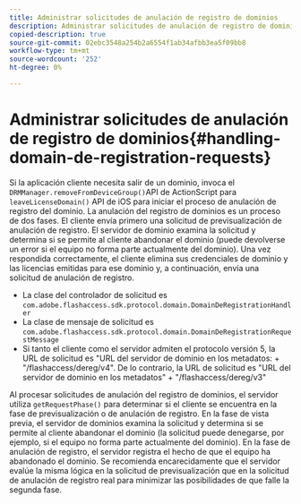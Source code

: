 ```yaml
---
title: Administrar solicitudes de anulación de registro de dominios
description: Administrar solicitudes de anulación de registro de dominios
copied-description: true
source-git-commit: 02ebc3548a254b2a6554f1ab34afbb3ea5f09bb8
workflow-type: tm+mt
source-wordcount: '252'
ht-degree: 0%

---
```


# Administrar solicitudes de anulación de registro de dominios{#handling-domain-de-registration-requests}

Si la aplicación cliente necesita salir de un dominio, invoca el `DRMManager.removeFromDeviceGroup()`API de ActionScript para `leaveLicenseDomain()` API de iOS para iniciar el proceso de anulación de registro del dominio. La anulación del registro de dominios es un proceso de dos fases. El cliente envía primero una solicitud de previsualización de anulación de registro. El servidor de dominio examina la solicitud y determina si se permite al cliente abandonar el dominio (puede devolverse un error si el equipo no forma parte actualmente del dominio). Una vez respondida correctamente, el cliente elimina sus credenciales de dominio y las licencias emitidas para ese dominio y, a continuación, envía una solicitud de anulación de registro.

* La clase del controlador de solicitud es `com.adobe.flashaccess.sdk.protocol.domain.DomainDeRegistrationHandler`
* La clase de mensaje de solicitud es `com.adobe.flashaccess.sdk.protocol.domain.DomainDeRegistrationRequestMessage`
* Si tanto el cliente como el servidor admiten el protocolo versión 5, la URL de solicitud es &quot;URL del servidor de dominio en los metadatos: + &quot;/flashaccess/dereg/v4&quot;. De lo contrario, la URL de solicitud es &quot;URL del servidor de dominio en los metadatos&quot; + &quot;/flashaccess/dereg/v3&quot;

Al procesar solicitudes de anulación del registro de dominios, el servidor utiliza `getRequestPhase()` para determinar si el cliente se encuentra en la fase de previsualización o de anulación de registro. En la fase de vista previa, el servidor de dominios examina la solicitud y determina si se permite al cliente abandonar el dominio (la solicitud puede denegarse, por ejemplo, si el equipo no forma parte actualmente del dominio). En la fase de anulación de registro, el servidor registra el hecho de que el equipo ha abandonado el dominio. Se recomienda encarecidamente que el servidor evalúe la misma lógica en la solicitud de previsualización que en la solicitud de anulación de registro real para minimizar las posibilidades de que falle la segunda fase.
